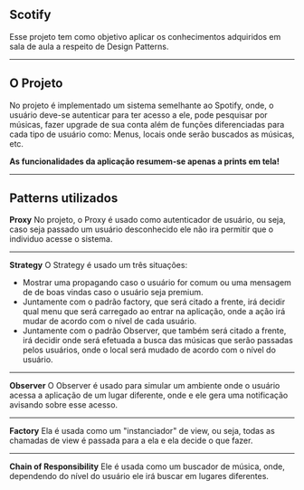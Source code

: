 ## Scotify ##
Esse projeto tem como objetivo aplicar os conhecimentos adquiridos em sala de aula a respeito de Design Patterns.

----------
O Projeto
-------------
No projeto é implementado um sistema semelhante ao  Spotify, onde, o usuário deve-se autenticar para ter acesso a ele, pode pesquisar por músicas, fazer upgrade de sua conta além de funções diferenciadas para cada tipo de usuário como: Menus, locais onde serão buscados as músicas, etc.

<i class="icon-asterisk"></i> **As funcionalidades da aplicação resumem-se apenas a prints em tela!**

----------
Patterns utilizados
-------------

**Proxy**
No projeto, o Proxy é usado como autenticador de usuário, ou seja, caso seja passado um usuário desconhecido ele não ira permitir que o individuo acesse o sistema.

----------

**Strategy**
O Strategy é usado um três situações: 

- Mostrar uma propagando caso o usuário for comum ou uma mensagem de de boas vindas caso o usuário seja premium.
- Juntamente com o padrão factory, que será citado a frente, irá decidir qual menu que será carregado ao entrar na aplicação, onde a ação irá mudar de acordo com o nível de cada usuário.
- Juntamente com o padrão Observer, que também será citado a frente, irá decidir onde será efetuada a busca das músicas que serão passadas pelos usuários, onde o local será mudado de acordo com o nível do usuário.

----------

**Observer**
O Observer é usado para simular um ambiente onde o usuário acessa a aplicação de um lugar diferente, onde e ele gera uma notificação avisando sobre esse acesso.

----------

**Factory**
Ela é usada como um "instanciador" de view, ou seja,  todas as chamadas de view é passada para a ela e ela decide o que fazer.

----------

**Chain of Responsibility**
Ele  é usada como um buscador de música, onde, dependendo do nível do usuário ele irá buscar em lugares diferentes.
